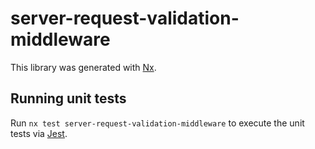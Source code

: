 # server-request-validation-middleware

This library was generated with [Nx](https://nx.dev).

## Running unit tests

Run `nx test server-request-validation-middleware` to execute the unit tests via [Jest](https://jestjs.io).
